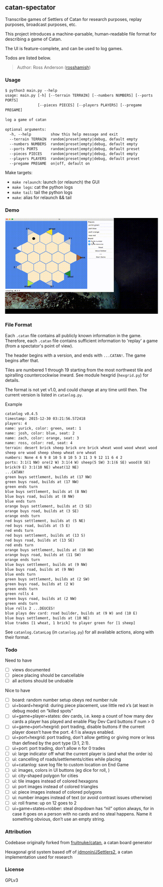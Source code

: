 catan-spectator
---------------

Transcribe games of Settlers of Catan for research purposes, replay purposes, broadcast purposes, etc.

This project introduces a machine-parsable, human-readable file format for describing a game of Catan.

The UI is feature-complete, and can be used to log games.

Todos are listed below.

> Author: Ross Anderson ([rosshamish](https://github.com/rosshamish))

### Usage

```
$ python3 main.py --help
usage: main.py [-h] [--terrain TERRAIN] [--numbers NUMBERS] [--ports PORTS]
               [--pieces PIECES] [--players PLAYERS] [--pregame PREGAME]

log a game of catan

optional arguments:
  -h, --help         show this help message and exit
  --terrain TERRAIN  random|preset|empty|debug, default empty
  --numbers NUMBERS  random|preset|empty|debug, default empty
  --ports PORTS      random|preset|empty|debug, default preset
  --pieces PIECES    random|preset|empty|debug, default empty
  --players PLAYERS  random|preset|empty|debug, default preset
  --pregame PREGAME  on|off, default on
```

Make targets:
- `make relaunch`: launch (or relaunch) the GUI
- `make logs`: cat the python logs
- `make tail`: tail the python logs
- `make`: alias for relaunch && tail

### Demo
![Demo](/doc/gifs/demo4.gif)

### File Format

Each `.catan` file contains all publicly known information in the game.
Therefore, each `.catan` file contains sufficient information to 'replay' a game (from a spectator's point of view).

The header begins with a version, and ends with `...CATAN!`. The game begins after that.

Tiles are numbered 1 through 19 starting from the most northwest tile and spiralling countercockwise inward.
See module hexgrid (`hexgrid.py`) for details.

The format is not yet v1.0, and could change at any time until then.
The current version is listed in `catanlog.py`.

Example
```
catanlog v0.4.5
timestamp: 2015-12-30 03:21:56.572418
players: 4
name: yurick, color: green, seat: 1
name: josh, color: blue, seat: 2
name: zach, color: orange, seat: 3
name: ross, color: red, seat: 4
terrain: desert brick sheep brick ore brick wheat wood wood wheat wood sheep ore wood sheep sheep wheat ore wheat
numbers: None 4 6 9 8 10 5 8 10 5 3 11 3 9 12 11 6 4 2
ports: 3:1(1 NW) ore(2 W) 3:1(4 W) sheep(5 SW) 3:1(6 SE) wood(8 SE) brick(9 E) 3:1(10 NE) wheat(12 NE)
...CATAN!
green buys settlement, builds at (17 NW)
green buys road, builds at (17 NW)
green ends turn
blue buys settlement, builds at (8 NW)
blue buys road, builds at (8 NW)
blue ends turn
orange buys settlement, builds at (3 SE)
orange buys road, builds at (3 SE)
orange ends turn
red buys settlement, builds at (5 NE)
red buys road, builds at (5 E)
red ends turn
red buys settlement, builds at (13 S)
red buys road, builds at (13 SE)
red ends turn
orange buys settlement, builds at (10 NW)
orange buys road, builds at (11 SW)
orange ends turn
blue buys settlement, builds at (9 NW)
blue buys road, builds at (9 NW)
blue ends turn
green buys settlement, builds at (2 SW)
green buys road, builds at (2 W)
green ends turn
green rolls 4
green buys road, builds at (2 NW)
green ends turn
blue rolls 2 ...DEUCES!
blue plays dev card: road builder, builds at (9 W) and (10 E)
blue buys settlement, builds at (10 NE)
blue trades [1 wheat, 1 brick] to player green for [1 sheep]
```

See `catanlog.CatanLog` (in `catanlog.py`) for all available actions, along with their format.

### Todo

Need to have
- [ ] views documented
- [ ] piece placing should be cancellable
- [ ] all actions should be undoable

Nice to have
- [ ] board: random number setup obeys red number rule
- [ ] ui+board+hexgrid: during piece placement, use little red x’s (at least in debug mode) on “killed spots”
- [ ] ui+game+player+states: dev cards, i.e. keep a count of how many dev cards a player has played and enable Play Dev Card buttons if num > 0
- [ ] ui+game+port+hexgrid: port trading, disable buttons if the current player doesn’t have the port. 4:1 is always enabled.
- [ ] ui+port+hexgrid: port trading, don't allow getting or giving more or less than defined by the port type (3:1, 2:1).
- [ ] ui+port: port trading, don’t allow n for 0 trades
- [ ] ui: large indicator off what the current player is (and what the order is)
- [ ] ui: cancelling of roads/settlements/cities while placing
- [ ] ui+catanlog: save log file to custom location on End Game
- [ ] ui: images, colors in UI buttons (eg dice for roll, )
- [ ] ui: city-shaped polygon for cities
- [ ] ui: tile images instead of colored hexagons
- [ ] ui: port images instead of colored triangles
- [ ] ui: piece images instead of colored polygons
- [ ] ui: number images instead of text (or avoid contrast issues otherwise)
- [ ] ui: roll frame: up on 12 goes to 2
- [ ] ui+game+states+robber: steal dropdown has “nil” option always, for in case it goes on a person with no cards and no steal happens. Name it something obvious, don’t use an empty string.

### Attribution

Codebase originally forked from [fruitnuke/catan](https://github.com/fruitnuke/catan), a catan board generator

Hexagonal grid system based off of [jdmonin/JSettlers2](https://github.com/jdmonin/JSettlers2), a catan implementation used for research

### License

GPLv3
